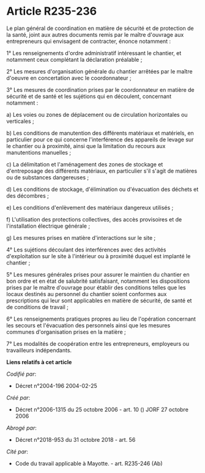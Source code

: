 # Article R235-236

Le plan général de coordination en matière de sécurité et de protection de la santé, joint aux autres documents remis par le
maître d'ouvrage aux entrepreneurs qui envisagent de contracter, énonce notamment :

1° Les renseignements d'ordre administratif intéressant le chantier, et notamment ceux complétant la déclaration préalable ;

2° Les mesures d'organisation générale du chantier arrêtées par le maître d'oeuvre en concertation avec le coordonnateur ;

3° Les mesures de coordination prises par le coordonnateur en matière de sécurité et de santé et les sujétions qui en
découlent, concernant notamment :

a) Les voies ou zones de déplacement ou de circulation horizontales ou verticales ;

b) Les conditions de manutention des différents matériaux et matériels, en particulier pour ce qui concerne l'interférence
des appareils de levage sur le chantier ou à proximité, ainsi que la limitation du recours aux manutentions manuelles ;

c) La délimitation et l'aménagement des zones de stockage et d'entreposage des différents matériaux, en particulier s'il
s'agit de matières ou de substances dangereuses ;

d) Les conditions de stockage, d'élimination ou d'évacuation des déchets et des décombres ;

e) Les conditions d'enlèvement des matériaux dangereux utilisés ;

f) L'utilisation des protections collectives, des accès provisoires et de l'installation électrique générale ;

g) Les mesures prises en matière d'interactions sur le site ;

4° Les sujétions découlant des interférences avec des activités d'exploitation sur le site à l'intérieur ou à proximité
duquel est implanté le chantier ;

5° Les mesures générales prises pour assurer le maintien du chantier en bon ordre et en état de salubrité satisfaisant,
notamment les dispositions prises par le maître d'ouvrage pour établir des conditions telles que les locaux destinés au
personnel du chantier soient conformes aux prescriptions qui leur sont applicables en matière de sécurité, de santé et de
conditions de travail ;

6° Les renseignements pratiques propres au lieu de l'opération concernant les secours et l'évacuation des personnels ainsi
que les mesures communes d'organisation prises en la matière ;

7° Les modalités de coopération entre les entrepreneurs, employeurs ou travailleurs indépendants.

**Liens relatifs à cet article**

_Codifié par_:

  - Décret n°2004-196 2004-02-25

_Créé par_:

  - Décret n°2006-1315 du 25 octobre 2006 - art. 10 () JORF 27 octobre 2006

_Abrogé par_:

  - Décret n°2018-953 du 31 octobre 2018 - art. 56

_Cité par_:

  - Code du travail applicable à Mayotte. - art. R235-246 (Ab)

